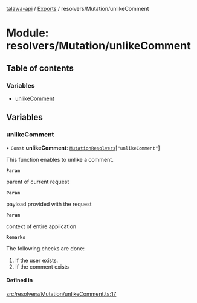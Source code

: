 [talawa-api](../README.md) / [Exports](../modules.md) / resolvers/Mutation/unlikeComment

# Module: resolvers/Mutation/unlikeComment

## Table of contents

### Variables

- [unlikeComment](resolvers_Mutation_unlikeComment.md#unlikecomment)

## Variables

### unlikeComment

• `Const` **unlikeComment**: [`MutationResolvers`](types_generatedGraphQLTypes.md#mutationresolvers)[``"unlikeComment"``]

This function enables to unlike a comment.

**`Param`**

parent of current request

**`Param`**

payload provided with the request

**`Param`**

context of entire application

**`Remarks`**

The following checks are done:
1. If the user exists.
2. If the comment exists

#### Defined in

[src/resolvers/Mutation/unlikeComment.ts:17](https://github.com/adi790uu/talawa-api/blob/b1ec05b/src/resolvers/Mutation/unlikeComment.ts#L17)
